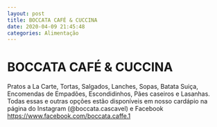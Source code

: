 ```yaml
---
layout: post
title: BOCCATA CAFÉ & CUCCINA 
date: 2020-04-09 21:45:48 
categories: Alimentação
---
```


# BOCCATA CAFÉ & CUCCINA 

Pratos a La Carte, Tortas, Salgados, Lanches, Sopas, Batata Suiça, Encomendas de Empadões, Escondidinhos, Pães caseiros e Lasanhas. Todas essas e outras opções estão disponíveis em nosso cardápio na página do Instagram (@boccata.cascavel) e Facebook https://www.facebook.com/boccata.caffe.1
